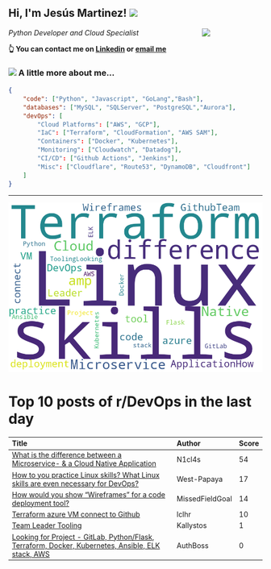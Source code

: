 <!--
**jmartinezl/jmartinezl** is a ✨ _special_ ✨ repository because its `README.md` (this file) appears on your GitHub profile.

Here are some ideas to get you started:

- 🔭 I’m currently working on ...
- 🌱 I’m currently learning ...
- 👯 I’m looking to collaborate on ...
- 🤔 I’m looking for help with ...
- 💬 Ask me about ...
- 📫 How to reach me: ...
- 😄 Pronouns: ...
- ⚡ Fun fact: ...
-->

<h2>Hi, I'm Jesús Martinez! <img src="https://media.giphy.com/media/WUlplcMpOCEmTGBtBW/giphy.gif" width="30"> </h2>
<img align='right' src="https://media.giphy.com/media/NytMLKyiaIh6VH9SPm/giphy.gif" width="120">
<p><em>Python Developer and Cloud Specialist
</em></p>

**👆 You can contact me on [Linkedin](https://www.linkedin.com/in/jes%C3%BAs-martinez-2b7b10104/) or [email me](mailto:jesus.mtz.lorenzo@gmail.com)**

### <img src="https://media.giphy.com/media/VgCDAzcKvsR6OM0uWg/giphy.gif" width="50"> A little more about me...  

```json
{
    "code": ["Python", "Javascript", "GoLang","Bash"],
    "databases": ["MySQL", "SQLServer", "PostgreSQL","Aurora"],
    "devOps": [
        "Cloud Platforms": ["AWS", "GCP"],
        "IaC": ["Terraform", "CloudFormation", "AWS SAM"],
        "Containers": ["Docker", "Kubernetes"],
        "Monitoring": ["Cloudwatch", "Datadog"],
        "CI/CD": ["Github Actions", "Jenkins"],
        "Misc": ["Cloudflare", "Route53", "DynamoDB", "Cloudfront"]
    ]
}
```
---

![Wordcloud](./cloud.png)

# Top 10 posts of r/DevOps in the last day

| Title | Author | Score |
|:---|:---|:---|
| [What is the difference between a Microservice- &amp; a Cloud Native Application](https://www.reddit.com/r/devops/comments/zobb18/what_is_the_difference_between_a_microservice_a/) | N1cl4s | 54 |
| [How to you practice Linux skills? What Linux skills are even necessary for DevOps?](https://www.reddit.com/r/devops/comments/zoskvx/how_to_you_practice_linux_skills_what_linux/) | West-Papaya | 17 |
| [How would you show “Wireframes” for a code deployment tool?](https://www.reddit.com/r/devops/comments/zodt7j/how_would_you_show_wireframes_for_a_code/) | MissedFieldGoal | 14 |
| [Terraform azure VM connect to Github](https://www.reddit.com/r/devops/comments/zo9m6y/terraform_azure_vm_connect_to_github/) | lclhr | 10 |
| [Team Leader Tooling](https://www.reddit.com/r/devops/comments/zomk5g/team_leader_tooling/) | Kallystos | 1 |
| [Looking for Project - GitLab, Python/Flask, Terraform, Docker, Kubernetes, Ansible, ELK stack, AWS](https://www.reddit.com/r/devops/comments/zofgai/looking_for_project_gitlab_pythonflask_terraform/) | AuthBoss | 0 |
